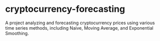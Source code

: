 # cryptocurrency-forecasting
A project analyzing and forecasting cryptocurrency prices using various time series methods, including Naive, Moving Average, and Exponential Smoothing.
